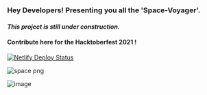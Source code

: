 <h3>Hey Developers! Presenting you all the 'Space-Voyager'. </h3>
<h4> <i> This project is still under construction. </i> </h4>
<h4> Contribute here for the Hacktoberfest 2021 ! </h4>

[![Netlify Deploy Status](https://api.netlify.com/api/v1/badges/65b89c92-9caa-463b-ac62-43beda9e85aa/deploy-status)](https://app.netlify.com/sites/space-voyager/deploys)

![space png](https://user-images.githubusercontent.com/79041510/134652654-3e9c740c-3b67-4a52-8809-0760c9c55364.png)

![image](https://user-images.githubusercontent.com/79041510/134652641-36d0308c-d3ab-48e3-bbd6-1ae1b11d8385.png)
